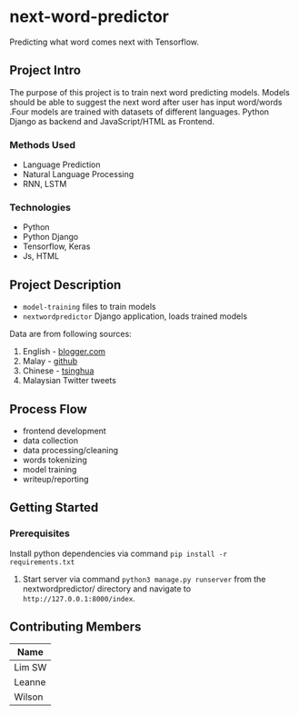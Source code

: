 # next-word-predictor
Predicting what word comes next with Tensorflow.

## Project Intro
The purpose of this project is to train next word predicting models. Models should be able to suggest the next word after user has input word/words .Four models are trained with datasets of different languages. Python Django as backend and JavaScript/HTML as Frontend.

### Methods Used
* Language Prediction
* Natural Language Processing
* RNN, LSTM

### Technologies
* Python
* Python Django
* Tensorflow, Keras
* Js, HTML

## Project Description
* `model-training` files to train models
* `nextwordpredictor` Django application, loads trained models

Data are from following sources:
1. English - [blogger.com](http://u.cs.biu.ac.il/~koppel/BlogCorpus.htm)
2. Malay - [github](https://github.com/huseinzol05/Malaya-Dataset)
3. Chinese - [tsinghua](http://thuctc.thunlp.org/)
4. Malaysian Twitter tweets

## Process Flow
- frontend development
- data collection
- data processing/cleaning
- words tokenizing
- model training
- writeup/reporting

## Getting Started

### Prerequisites
Install python dependencies via command
`pip install -r requirements.txt`

1. Start server via command `python3 manage.py runserver` from the nextwordpredictor/ directory and navigate to `http://127.0.0.1:8000/index`.


## Contributing Members

|Name     |
|---------|
| Lim SW |
| Leanne |
| Wilson |
